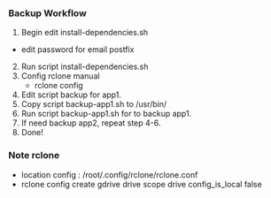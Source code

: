 ### Backup Workflow
1. Begin edit install-dependencies.sh
- edit password for email postfix
2. Run script install-dependencies.sh
3. Config rclone manual
   - rclone config
4. Edit script backup for app1.
5. Copy script backup-app1.sh to /usr/bin/
6. Run script backup-app1.sh for to backup app1.
7. If need backup app2, repeat step 4-6.
8. Done!

### Note rclone
- location config : /root/.config/rclone/rclone.conf
- rclone config create gdrive drive scope drive config_is_local false